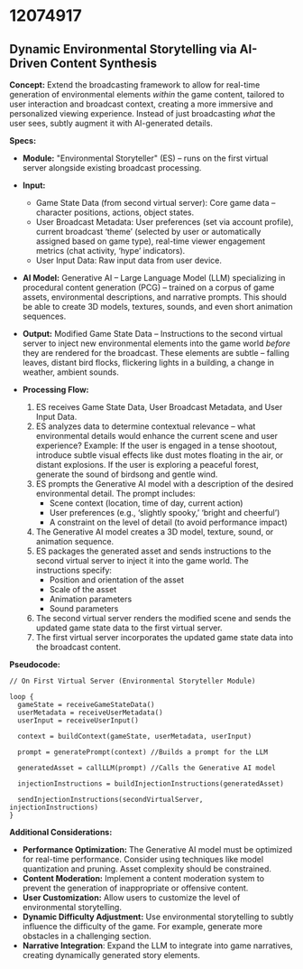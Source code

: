 # 12074917

## Dynamic Environmental Storytelling via AI-Driven Content Synthesis

**Concept:** Extend the broadcasting framework to allow for real-time generation of environmental elements *within* the game content, tailored to user interaction and broadcast context, creating a more immersive and personalized viewing experience.  Instead of just broadcasting *what* the user sees, subtly augment it with AI-generated details.

**Specs:**

*   **Module:** "Environmental Storyteller" (ES) – runs on the first virtual server alongside existing broadcast processing.
*   **Input:**
    *   Game State Data (from second virtual server):  Core game data – character positions, actions, object states.
    *   User Broadcast Metadata:  User preferences (set via account profile), current broadcast ‘theme’ (selected by user or automatically assigned based on game type),  real-time viewer engagement metrics (chat activity, ‘hype’ indicators).
    *   User Input Data: Raw input data from user device.
*   **AI Model:** Generative AI – Large Language Model (LLM) specializing in procedural content generation (PCG) – trained on a corpus of game assets, environmental descriptions, and narrative prompts. This should be able to create 3D models, textures, sounds, and even short animation sequences.
*   **Output:**  Modified Game State Data –  Instructions to the second virtual server to inject new environmental elements into the game world *before* they are rendered for the broadcast. These elements are subtle –  falling leaves, distant bird flocks, flickering lights in a building, a change in weather, ambient sounds.
*   **Processing Flow:**

    1.  ES receives Game State Data, User Broadcast Metadata, and User Input Data.
    2.  ES analyzes data to determine contextual relevance –  what environmental details would enhance the current scene and user experience?  Example: If the user is engaged in a tense shootout, introduce subtle visual effects like dust motes floating in the air, or distant explosions. If the user is exploring a peaceful forest, generate the sound of birdsong and gentle wind.
    3.  ES prompts the Generative AI model with a description of the desired environmental detail. The prompt includes:
        *   Scene context (location, time of day, current action)
        *   User preferences (e.g., ‘slightly spooky,’ ‘bright and cheerful’)
        *   A constraint on the level of detail (to avoid performance impact)
    4.  The Generative AI model creates a 3D model, texture, sound, or animation sequence.
    5.  ES packages the generated asset and sends instructions to the second virtual server to inject it into the game world. The instructions specify:
        *   Position and orientation of the asset
        *   Scale of the asset
        *   Animation parameters
        *   Sound parameters
    6.  The second virtual server renders the modified scene and sends the updated game state data to the first virtual server.
    7.  The first virtual server incorporates the updated game state data into the broadcast content.

**Pseudocode:**

```
// On First Virtual Server (Environmental Storyteller Module)

loop {
  gameState = receiveGameStateData()
  userMetadata = receiveUserMetadata()
  userInput = receiveUserInput()

  context = buildContext(gameState, userMetadata, userInput)

  prompt = generatePrompt(context) //Builds a prompt for the LLM

  generatedAsset = callLLM(prompt) //Calls the Generative AI model

  injectionInstructions = buildInjectionInstructions(generatedAsset)

  sendInjectionInstructions(secondVirtualServer, injectionInstructions)
}
```

**Additional Considerations:**

*   **Performance Optimization:** The Generative AI model must be optimized for real-time performance. Consider using techniques like model quantization and pruning.  Asset complexity should be constrained.
*   **Content Moderation:** Implement a content moderation system to prevent the generation of inappropriate or offensive content.
*   **User Customization:** Allow users to customize the level of environmental storytelling.
*   **Dynamic Difficulty Adjustment:** Use environmental storytelling to subtly influence the difficulty of the game. For example, generate more obstacles in a challenging section.
*   **Narrative Integration**: Expand the LLM to integrate into game narratives, creating dynamically generated story elements.